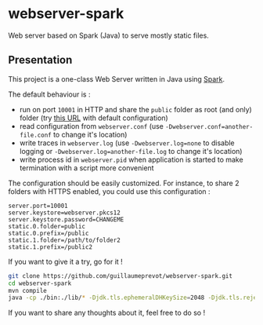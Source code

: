 # webserver-spark

Web server based on Spark (Java) to serve mostly static files.

## Presentation

This project is a one-class Web Server written in Java using [Spark](http://sparkjava.com/).

The default behaviour is :

- run on port `10001` in HTTP and share the `public` folder as root (and only) folder (try [this URL](http://localhost:10001/index.html) with default configuration)
- read configuration from `webserver.conf` (use `-Dwebserver.conf=another-file.conf` to change it's location)
- write traces in `webserver.log` (use `-Dwebserver.log=none` to disable logging or `-Dwebserver.log=another-file.log` to change it's location)
- write process id in `webserver.pid` when application is started to make termination with a script more convenient

The configuration should be easily customized. For instance, to share 2 folders with HTTPS enabled, you could use this configuration :

```properties
server.port=10001
server.keystore=webserver.pkcs12
server.keystore.password=CHANGEME
static.0.folder=public
static.0.prefix=/public
static.1.folder=/path/to/folder2
static.1.prefix=/public2
```

If you want to give it a try, go for it !

```bash
git clone https://github.com/guillaumeprevot/webserver-spark.git
cd webserver-spark
mvn compile
java -cp ./bin:./lib/* -Djdk.tls.ephemeralDHKeySize=2048 -Djdk.tls.rejectClientInitiatedRenegotiation=true fr.techgp.webserver.SparkWebServer
```

If you want to share any thoughts about it, feel free to do so !
